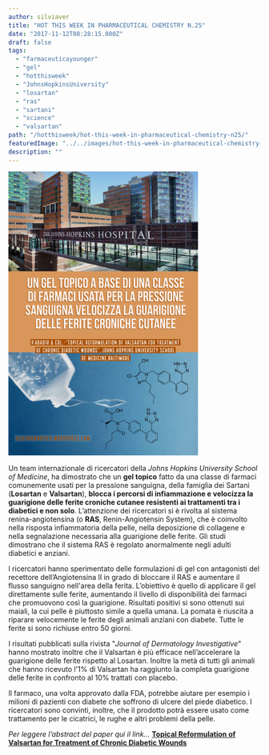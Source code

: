 ```yaml
---
author: silviaver
title: "HOT THIS WEEK IN PHARMACEUTICAL CHEMISTRY N.25"
date: "2017-11-12T08:28:15.000Z"
draft: false
tags:
  - "farmaceuticayounger"
  - "gel"
  - "hotthisweek"
  - "JohnsHopkinsUniversity"
  - "losartan"
  - "ras"
  - "sartani"
  - "science"
  - "valsartan"
path: "/hotthisweek/hot-this-week-in-pharmaceutical-chemistry-n25/"
featuredImage: "../../images/hot-this-week-in-pharmaceutical-chemistry-n-25.md/img_3374.jpg"
description: ""
---
```


![IMG_3374.JPG](../../images/hot-this-week-in-pharmaceutical-chemistry-n-25.md/img_3374.jpg)

Un team internazionale di ricercatori della _Johns Hopkins University School of Medicine_, ha dimostrato che un **gel topico** fatto da una classe di farmaci comunemente usati per la pressione sanguigna, della famiglia dei Sartani (**Losartan** e **Valsartan**), **blocca i percorsi di infiammazione e velocizza la guarigione delle ferite croniche cutanee resistenti ai trattamenti tra i diabetici e non solo**. L’attenzione dei ricercatori si è rivolta al sistema renina-angiotensina (o **RAS**, Renin-Angiotensin System), che è coinvolto nella risposta infiammatoria della pelle, nella deposizione di collagene e nella segnalazione necessaria alla guarigione delle ferite. Gli studi dimostrano che il sistema RAS è regolato anormalmente negli adulti diabetici e anziani.

l ricercatori hanno sperimentato delle formulazioni di gel con antagonisti del recettore dell’Angiotensina II in grado di bloccare il RAS e aumentare il flusso sanguigno nell'area della ferita. L’obiettivo è quello di applicare il gel direttamente sulle ferite, aumentando il livello di disponibilità dei farmaci che promuovono così la guarigione. Risultati positivi si sono ottenuti sui maiali, la cui pelle è piuttosto simile a quella umana. La pomata è riuscita a riparare velocemente le ferite degli animali anziani con diabete. Tutte le ferite si sono richiuse entro 50 giorni.

I risultati pubblicati sulla rivista "_Journal of Dermatology Investigative_" hanno mostrato inoltre che il Valsartan è più efficace nell’accelerare la guarigione delle ferite rispetto al Losartan. Inoltre la metà di tutti gli animali che hanno ricevuto l'1% di Valsartan ha raggiunto la completa guarigione delle ferite in confronto al 10% trattati con placebo.

Il farmaco, una volta approvato dalla FDA, potrebbe aiutare per esempio i milioni di pazienti con diabete che soffrono di ulcere del piede diabetico. I ricercatori sono convinti, inoltre, che il prodotto potrà essere usato come trattamento per le cicatrici, le rughe e altri problemi della pelle.

_Per leggere l’abstract del paper qui il link…_ **[Topical Reformulation of Valsartan for Treatment of Chronic Diabetic Wounds](https://www.ncbi.nlm.nih.gov/pubmed/29078982)**
